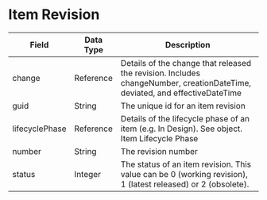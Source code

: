 # Item Revision

| Field<br> | Data Type<br> | Description<br> |
|  --- |  --- |  --- | 
| change<br> | Reference<br> | Details of the change that released the revision. Includes changeNumber, creationDateTime, deviated, and effectiveDateTime<br> |
| guid<br> | String<br> | The unique id for an item revision<br> |
| lifecyclePhase<br> | Reference<br> | Details of the lifecycle phase of an item \(e.g. In Design\). See object.<br>Item Lifecycle Phase<br> |
| number<br> | String<br> | The revision number<br> |
| status<br> | Integer<br> | The status of an item revision. This value can be 0 \(working revision\), 1 \(latest released\) or 2 \(obsolete\).<br> |

